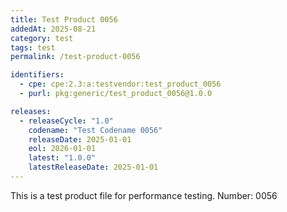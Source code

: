```yaml
---
title: Test Product 0056
addedAt: 2025-08-21
category: test
tags: test
permalink: /test-product-0056

identifiers:
  - cpe: cpe:2.3:a:testvendor:test_product_0056
  - purl: pkg:generic/test_product_0056@1.0.0

releases:
  - releaseCycle: "1.0"
    codename: "Test Codename 0056"
    releaseDate: 2025-01-01
    eol: 2026-01-01
    latest: "1.0.0"
    latestReleaseDate: 2025-01-01
---
```


This is a test product file for performance testing. Number: 0056
